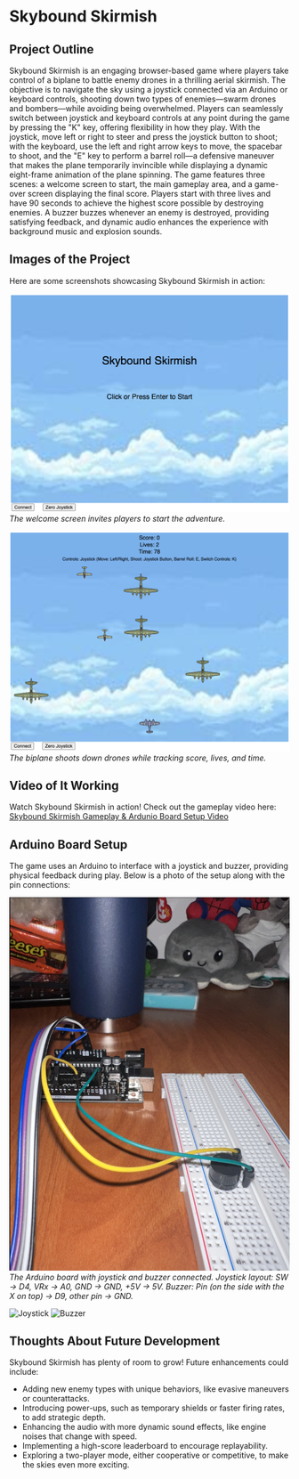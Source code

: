 # Skybound Skirmish

## Project Outline
Skybound Skirmish is an engaging browser-based game where players take control of a biplane to battle enemy drones in a thrilling aerial skirmish. The objective is to navigate the sky using a joystick connected via an Arduino or keyboard controls, shooting down two types of enemies—swarm drones and bombers—while avoiding being overwhelmed. Players can seamlessly switch between joystick and keyboard controls at any point during the game by pressing the "K" key, offering flexibility in how they play. With the joystick, move left or right to steer and press the joystick button to shoot; with the keyboard, use the left and right arrow keys to move, the spacebar to shoot, and the "E" key to perform a barrel roll—a defensive maneuver that makes the plane temporarily invincible while displaying a dynamic eight-frame animation of the plane spinning. The game features three scenes: a welcome screen to start, the main gameplay area, and a game-over screen displaying the final score. Players start with three lives and have 90 seconds to achieve the highest score possible by destroying enemies. A buzzer buzzes whenever an enemy is destroyed, providing satisfying feedback, and dynamic audio enhances the experience with background music and explosion sounds.

## Images of the Project
Here are some screenshots showcasing Skybound Skirmish in action:

![Welcome Screen](images/gameplay_welcome.jpg)  
*The welcome screen invites players to start the adventure.*

![Gameplay in Action](images/gameplay_action.jpg)  
*The biplane shoots down drones while tracking score, lives, and time.*

## Video of It Working
Watch Skybound Skirmish in action! Check out the gameplay video here:  
[Skybound Skirmish Gameplay & Ardunio Board Setup Video](https://www.youtube.com/shorts/GV9FF-d2s0g)

## Arduino Board Setup
The game uses an Arduino to interface with a joystick and buzzer, providing physical feedback during play. Below is a photo of the setup along with the pin connections:

![Arduino Setup](images/arduino_setup_complete.jpg)
*The Arduino board with joystick and buzzer connected. Joystick layout: SW -> D4, VRx -> A0, GND -> GND, +5V -> 5V. Buzzer: Pin (on the side with the X on top) -> D9, other pin -> GND.*

![Joystick](images/arduino_setup_joystick.jpg) 
![Buzzer](images/arduino_setup_buzzer.jpg)

## Thoughts About Future Development
Skybound Skirmish has plenty of room to grow! Future enhancements could include:
- Adding new enemy types with unique behaviors, like evasive maneuvers or counterattacks.
- Introducing power-ups, such as temporary shields or faster firing rates, to add strategic depth.
- Enhancing the audio with more dynamic sound effects, like engine noises that change with speed.
- Implementing a high-score leaderboard to encourage replayability.
- Exploring a two-player mode, either cooperative or competitive, to make the skies even more exciting.
